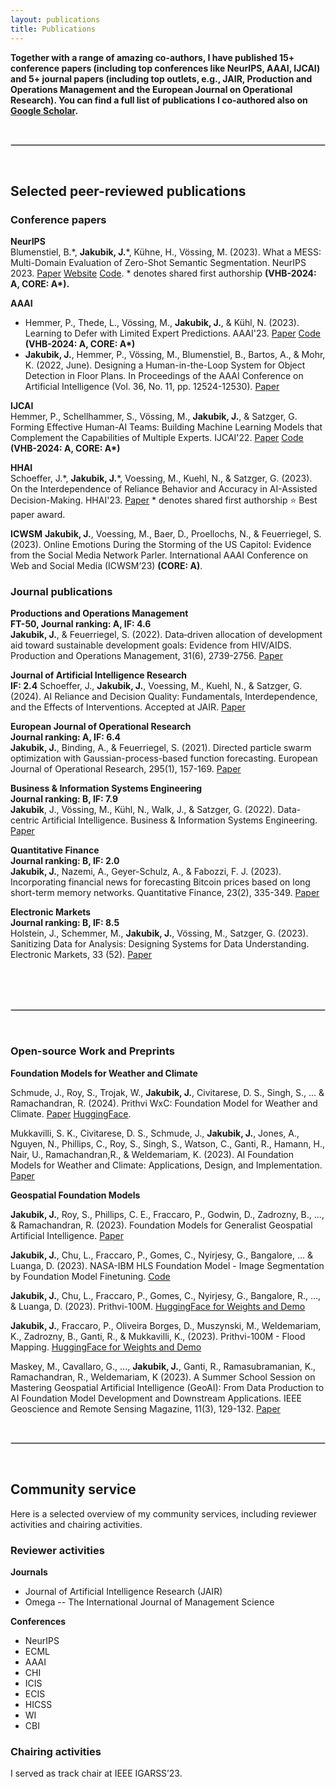 ```yaml
---
layout: publications
title: Publications
---
```


**Together with a range of amazing co-authors, I have published 15+ conference papers (including top conferences like NeurIPS, AAAI, IJCAI) and 5+ journal papers (including top outlets, e.g., JAIR, Production and Operations Management and the European Journal on Operational Research). You can find a full list of publications I co-authored also on [Google Scholar](https://scholar.google.com/citations?user=Bz3X5pQAAAAJ&hl=de&oi=ao).**

<br>
<hr style="border:.5px solid lightgray"> 
<br>

## Selected peer-reviewed publications

### Conference papers 

**NeurIPS**
<br>
Blumenstiel, B.\*, **Jakubik, J.**\*,  Kühne, H., Vössing, M. (2023). What a MESS: Multi-Domain Evaluation of Zero-Shot Semantic Segmentation. NeurIPS 2023. [Paper](http://arxiv.org/abs/2306.15521) [Website](https://blumenstiel.github.io/mess-benchmark/) [Code](https://github.com/blumenstiel/MESS). * denotes shared first authorship **(VHB-2024: A, CORE: A\*).**

**AAAI**
<br>
- Hemmer, P., Thede, L., Vössing, M., **Jakubik, J.**, & Kühl, N. (2023). Learning to Defer with Limited Expert Predictions. AAAI'23. [Paper](https://arxiv.org/pdf/2304.07306) [Code](https://github.com/ptrckhmmr/learning-to-defer-with-limited-expert-predictions) **(VHB-2024: A, CORE: A\*)**
- **Jakubik, J.**, Hemmer, P., Vössing, M., Blumenstiel, B., Bartos, A., & Mohr, K. (2022, June). Designing a Human-in-the-Loop System for Object Detection in Floor Plans. In Proceedings of the AAAI Conference on Artificial Intelligence (Vol. 36, No. 11, pp. 12524-12530). [Paper](https://ojs.aaai.org/index.php/AAAI/article/view/21522/21271)

**IJCAI**
<br>
Hemmer, P., Schellhammer, S., Vössing, M., **Jakubik, J.**, & Satzger, G. Forming Effective Human-AI Teams: Building Machine Learning Models that Complement the Capabilities of Multiple Experts. IJCAI'22. [Paper](https://arxiv.org/pdf/2206.07948) [Code](https://github.com/ptrckhmmr/human-ai-teams) **(VHB-2024: A, CORE: A\*)**

**HHAI**
<br>
Schoeffer, J.*, **Jakubik, J.**\*, Voessing, M., Kuehl, N., & Satzger, G. (2023). On the Interdependence of Reliance Behavior and Accuracy in AI-Assisted Decision-Making. HHAI'23. [Paper](https://ebooks.iospress.nl/volumearticle/63322) * denotes shared first authorship ⭐️ Best paper award.

**ICWSM**
**Jakubik, J.**, Voessing, M., Baer, D., Proellochs, N., & Feuerriegel, S. (2023). Online Emotions During the Storming of the US Capitol: Evidence from the Social Media Network Parler. International AAAI Conference on Web and Social Media (ICWSM’23) **(CORE: A)**.

### Journal publications 

**Productions and Operations Management**
<br>
**FT-50, Journal ranking: A, IF: 4.6**
<br>
**Jakubik, J.**, & Feuerriegel, S. (2022). Data‐driven allocation of development aid toward sustainable development goals: Evidence from HIV/AIDS. Production and Operations Management, 31(6), 2739-2756. [Paper](https://onlinelibrary.wiley.com/doi/pdfdirect/10.1111/poms.13714)

**Journal of Artificial Intelligence Research**
<br>
**IF: 2.4**
Schoeffer, J., **Jakubik, J.**, Voessing, M., Kuehl, N., & Satzger, G. (2024). AI Reliance and Decision Quality: Fundamentals, Interdependence, and the Effects of Interventions. Accepted at JAIR. [Paper](https://arxiv.org/pdf/2304.08804)

**European Journal of Operational Research**
<br>
**Journal ranking: A, IF: 6.4**
<br>
**Jakubik, J.**, Binding, A., & Feuerriegel, S. (2021). Directed particle swarm optimization with Gaussian-process-based function forecasting. European Journal of Operational Research, 295(1), 157-169. [Paper](https://www.sciencedirect.com/science/article/pii/S0377221721001661)

**Business & Information Systems Engineering**
<br>
**Journal ranking: B, IF: 7.9**
<br>
**Jakubik**, J., Vössing, M., Kühl, N., Walk, J., & Satzger, G. (2022). Data-centric Artificial Intelligence. Business & Information Systems Engineering. [Paper](https://arxiv.org/pdf/2212.11854.pdf) 

**Quantitative Finance**
<br>
**Journal ranking: B, IF: 2.0**
<br>
**Jakubik, J.**, Nazemi, A., Geyer-Schulz, A., & Fabozzi, F. J. (2023). Incorporating financial news for forecasting Bitcoin prices based on long short-term memory networks. Quantitative Finance, 23(2), 335-349. [Paper](https://www.tandfonline.com/doi/abs/10.1080/14697688.2022.2130085)

**Electronic Markets**
<br>
**Journal ranking: B, IF: 8.5**
<br>
Holstein, J., Schemmer, M., **Jakubik, J.**, Vössing, M., Satzger, G. (2023). Sanitizing Data for Analysis: Designing Systems for Data Understanding. Electronic Markets,  33 (52). [Paper]([https://www.tandfonline.com/doi/abs/10.1080/14697688.2022.2130085](https://link.springer.com/article/10.1007/s12525-023-00677-w?utm_source=rct_congratemailt&utm_medium=email&utm_campaign=oa_20231009&utm_content=10.1007/s12525-023-00677-w))

<br>
<br>

<br>
<hr style="border:.5px solid lightgray"> 
<br>

### Open-source Work and Preprints

**Foundation Models for Weather and Climate**
<br>

Schmude, J., Roy, S., Trojak, W., __Jakubik, J.__, Civitarese, D. S., Singh, S., ... & Ramachandran, R. (2024). Prithvi WxC: Foundation Model for Weather and Climate. [Paper](https://arxiv.org/pdf/2409.13598) [HuggingFace](https://huggingface.co/Prithvi-WxC).

Mukkavilli, S. K., Civitarese, D. S., Schmude, J., **Jakubik, J.**, Jones, A., Nguyen, N., Phillips, C., Roy, S., Singh, S., Watson, C., Ganti, R., Hamann, H., Nair, U., Ramachandran,R., & Weldemariam, K. (2023). AI Foundation Models for Weather and Climate: Applications, Design, and Implementation. [Paper](https://arxiv.org/pdf/2309.10808) 

**Geospatial Foundation Models**
<br>

**Jakubik, J.**, Roy, S., Phillips, C. E., Fraccaro, P., Godwin, D., Zadrozny, B., ..., & Ramachandran, R. (2023). Foundation Models for Generalist Geospatial Artificial Intelligence. [Paper](https://arxiv.org/pdf/2310.18660.pdf) 

**Jakubik, J.**, Chu, L., Fraccaro, P., Gomes, C., Nyirjesy, G., Bangalore, ... & Luanga, D. (2023). NASA-IBM HLS Foundation Model - Image Segmentation by Foundation Model Finetuning. [Code](https://github.com/nasa-impact/hls-foundation-os) 

**Jakubik, J.**, Chu, L., Fraccaro, P., Gomes, C., Nyirjesy, G., Bangalore, R., ..., & Luanga, D. (2023). Prithvi-100M. [HuggingFace for Weights and Demo](https://huggingface.co/ibm-nasa-geospatial/Prithvi-100M)

**Jakubik, J.**, Fraccaro, P., Oliveira Borges, D., Muszynski, M., Weldemariam, K., Zadrozny, B., Ganti, R., & Mukkavilli, K., (2023). Prithvi-100M - Flood Mapping. [HuggingFace for Weights and Demo](https://huggingface.co/ibm-nasa-geospatial/Prithvi-100M-sen1floods11)

Maskey, M., Cavallaro, G., ..., **Jakubik, J.**, Ganti, R., Ramasubramanian, K., Ramachandran, R., Weldemariam, K (2023). A Summer School Session on Mastering Geospatial Artificial Intelligence (GeoAI): From Data Production to AI Foundation Model Development and Downstream Applications. IEEE Geoscience and Remote Sensing Magazine, 11(3), 129-132. [Paper](https://ieeexplore.ieee.org/iel7/6245518/10261874/10261878.pdf)


<br>
<hr style="border:.5px solid lightgray"> 
<br>

## Community service

Here is a selected overview of my community services, including reviewer activities and chairing activities.

### Reviewer activities

**Journals**
- Journal of Artificial Intelligence Research (JAIR)
- Omega -- The International Journal of Management Science

**Conferences**
- NeurIPS
- ECML
- AAAI
- CHI
- ICIS
- ECIS
- HICSS
- WI
- CBI 

### Chairing activities

I served as track chair at IEEE IGARSS’23.

